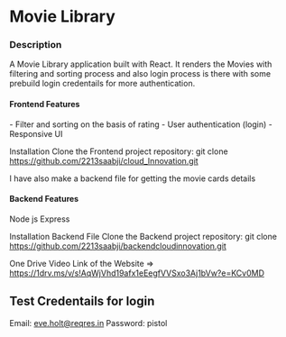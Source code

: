 <h1>Movie Library</h1>
<h3>Description</h3>
A Movie Library application built with React. It renders the Movies with filtering and sorting process and also login process is there with some prebuild login credentails for more authentication.

<h4>Frontend Features</h4>
- Filter and sorting on the basis of rating
- User authentication (login)
- Responsive UI

Installation
Clone the Frontend project repository:
git clone https://github.com/2213saabji/cloud_Innovation.git

I have also make a backend file for getting the movie cards details

<h4>Backend Features</h4>
Node js
Express

Installation Backend File
Clone the Backend project repository:
git clone https://github.com/2213saabji/backendcloudinnovation.git

One Drive Video Link of the Website =>
https://1drv.ms/v/s!AqWjVhd19afx1eEegfVVSxo3Aj1bVw?e=KCv0MD

<h2>Test Credentails for login</h2>

Email: eve.holt@reqres.in
Password: pistol

